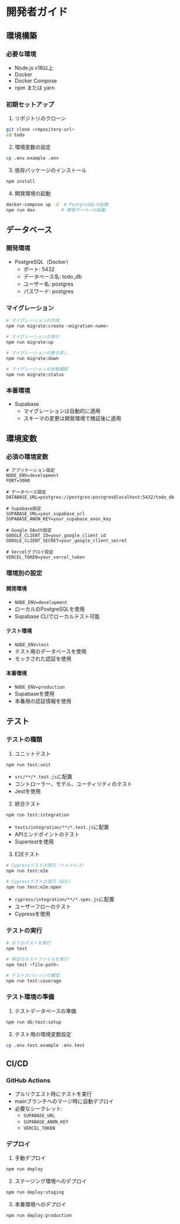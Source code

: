 # 開発者ガイド

## 環境構築

### 必要な環境
- Node.js v18以上
- Docker
- Docker Compose
- npm または yarn

### 初期セットアップ

1. リポジトリのクローン
```bash
git clone <repository-url>
cd todo
```

2. 環境変数の設定
```bash
cp .env.example .env
```

3. 依存パッケージのインストール
```bash
npm install
```

4. 開発環境の起動
```bash
docker-compose up -d  # PostgreSQLの起動
npm run dev          # 開発サーバーの起動
```

## データベース

### 開発環境
- PostgreSQL（Docker）
  - ポート: 5432
  - データベース名: todo_db
  - ユーザー名: postgres
  - パスワード: postgres

### マイグレーション

```bash
# マイグレーションの作成
npm run migrate:create <migration-name>

# マイグレーションの実行
npm run migrate:up

# マイグレーションの巻き戻し
npm run migrate:down

# マイグレーションの状態確認
npm run migrate:status
```

### 本番環境
- Supabase
  - マイグレーションは自動的に適用
  - スキーマの変更は開発環境で検証後に適用

## 環境変数

### 必須の環境変数
```env
# アプリケーション設定
NODE_ENV=development
PORT=3000

# データベース設定
DATABASE_URL=postgres://postgres:postgres@localhost:5432/todo_db

# Supabase設定
SUPABASE_URL=your_supabase_url
SUPABASE_ANON_KEY=your_supabase_anon_key

# Google OAuth設定
GOOGLE_CLIENT_ID=your_google_client_id
GOOGLE_CLIENT_SECRET=your_google_client_secret

# Vercelデプロイ設定
VERCEL_TOKEN=your_vercel_token
```

### 環境別の設定

#### 開発環境
- `NODE_ENV=development`
- ローカルのPostgreSQLを使用
- Supabase CLIでローカルテスト可能

#### テスト環境
- `NODE_ENV=test`
- テスト用のデータベースを使用
- モックされた認証を使用

#### 本番環境
- `NODE_ENV=production`
- Supabaseを使用
- 本番用の認証情報を使用

## テスト

### テストの種類

1. ユニットテスト
```bash
npm run test:unit
```
- `src/**/*.test.js`に配置
- コントローラー、モデル、ユーティリティのテスト
- Jestを使用

2. 統合テスト
```bash
npm run test:integration
```
- `tests/integration/**/*.test.js`に配置
- APIエンドポイントのテスト
- Supertestを使用

3. E2Eテスト
```bash
# Cypressテストの実行（ヘッドレス）
npm run test:e2e

# Cypressテストの実行（GUI）
npm run test:e2e:open
```
- `cypress/integration/**/*.spec.js`に配置
- ユーザーフローのテスト
- Cypressを使用

### テストの実行

```bash
# 全てのテストを実行
npm test

# 特定のテストファイルを実行
npm test <file-path>

# テストカバレッジの確認
npm run test:coverage
```

### テスト環境の準備

1. テストデータベースの準備
```bash
npm run db:test:setup
```

2. テスト用の環境変数設定
```bash
cp .env.test.example .env.test
```

## CI/CD

### GitHub Actions

- プルリクエスト時にテストを実行
- mainブランチへのマージ時に自動デプロイ
- 必要なシークレット:
  - `SUPABASE_URL`
  - `SUPABASE_ANON_KEY`
  - `VERCEL_TOKEN`

### デプロイ

1. 手動デプロイ
```bash
npm run deploy
```

2. ステージング環境へのデプロイ
```bash
npm run deploy:staging
```

3. 本番環境へのデプロイ
```bash
npm run deploy:production
``` 